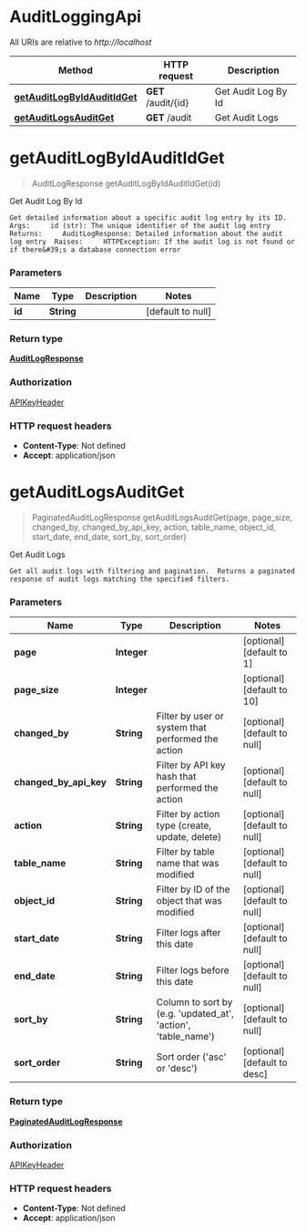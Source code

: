 # AuditLoggingApi

All URIs are relative to *http://localhost*

| Method | HTTP request | Description |
|------------- | ------------- | -------------|
| [**getAuditLogByIdAuditIdGet**](AuditLoggingApi.md#getAuditLogByIdAuditIdGet) | **GET** /audit/{id} | Get Audit Log By Id |
| [**getAuditLogsAuditGet**](AuditLoggingApi.md#getAuditLogsAuditGet) | **GET** /audit | Get Audit Logs |


<a name="getAuditLogByIdAuditIdGet"></a>
# **getAuditLogByIdAuditIdGet**
> AuditLogResponse getAuditLogByIdAuditIdGet(id)

Get Audit Log By Id

    Get detailed information about a specific audit log entry by its ID.  Args:     id (str): The unique identifier of the audit log entry  Returns:     AuditLogResponse: Detailed information about the audit log entry  Raises:     HTTPException: If the audit log is not found or if there&#39;s a database connection error

### Parameters

|Name | Type | Description  | Notes |
|------------- | ------------- | ------------- | -------------|
| **id** | **String**|  | [default to null] |

### Return type

[**AuditLogResponse**](../Models/AuditLogResponse.md)

### Authorization

[APIKeyHeader](../README.md#APIKeyHeader)

### HTTP request headers

- **Content-Type**: Not defined
- **Accept**: application/json

<a name="getAuditLogsAuditGet"></a>
# **getAuditLogsAuditGet**
> PaginatedAuditLogResponse getAuditLogsAuditGet(page, page\_size, changed\_by, changed\_by\_api\_key, action, table\_name, object\_id, start\_date, end\_date, sort\_by, sort\_order)

Get Audit Logs

    Get all audit logs with filtering and pagination.  Returns a paginated response of audit logs matching the specified filters.

### Parameters

|Name | Type | Description  | Notes |
|------------- | ------------- | ------------- | -------------|
| **page** | **Integer**|  | [optional] [default to 1] |
| **page\_size** | **Integer**|  | [optional] [default to 10] |
| **changed\_by** | **String**| Filter by user or system that performed the action | [optional] [default to null] |
| **changed\_by\_api\_key** | **String**| Filter by API key hash that performed the action | [optional] [default to null] |
| **action** | **String**| Filter by action type (create, update, delete) | [optional] [default to null] |
| **table\_name** | **String**| Filter by table name that was modified | [optional] [default to null] |
| **object\_id** | **String**| Filter by ID of the object that was modified | [optional] [default to null] |
| **start\_date** | **String**| Filter logs after this date | [optional] [default to null] |
| **end\_date** | **String**| Filter logs before this date | [optional] [default to null] |
| **sort\_by** | **String**| Column to sort by (e.g. &#39;updated_at&#39;, &#39;action&#39;, &#39;table_name&#39;) | [optional] [default to null] |
| **sort\_order** | **String**| Sort order (&#39;asc&#39; or &#39;desc&#39;) | [optional] [default to desc] |

### Return type

[**PaginatedAuditLogResponse**](../Models/PaginatedAuditLogResponse.md)

### Authorization

[APIKeyHeader](../README.md#APIKeyHeader)

### HTTP request headers

- **Content-Type**: Not defined
- **Accept**: application/json

